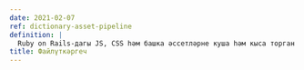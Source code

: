 ```yaml
---
date: 2021-02-07
ref: dictionary-asset-pipeline
definition: |
  Ruby on Rails-дагы JS, CSS һәм башка әссетләрне куша һәм кыса торган система
title: Файлүткәргеч
---
```

